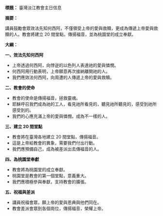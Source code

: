 **標題：** 臺灣淡江教會主日信息

**摘要：**

講員鼓勵會眾效法先知何西阿，不僅領受上帝的愛與救贖，更成為傳遞上帝愛與救贖的人。教會將建立 20 間堂點，傳揚福音，並為桃園堂的成立奉獻。

**大綱：**

**一、效法先知何西阿**

* 上帝透過何西阿，向悖逆的以色列人表達祂的愛與憐憫。
* 何西阿用行動表明，上帝願意再次接納離開祂的人。
* 我們應效法何西阿，向周遭的人傳遞上帝的愛與救贖。

**二、教會的使命**

* 教會的使命是傳揚福音，拯救靈魂。
* 耶穌呼召我們成為祂的工人，看見祂所看見的，聽見祂所聽見的，感受到祂所感受到的。
* 我們的心應充滿上帝的愛與憐憫，成為不一樣的人。

**三、建立 20 間堂點**

* 教會將在臺灣各地建立 20 間堂點，傳揚福音。
* 這是上帝給教會的異象，需要我們付出行動。
* 我們應預備自己，成為被差派出去傳福音的人。

**四、為桃園堂奉獻**

* 教會將為桃園堂的成立奉獻。
* 桃園堂是教會的第一個堂點，意義重大。
* 我們應積極參與奉獻，支持教會的擴張。

**五、祝福與差派**

* 講員祝福會眾，願上帝的愛與恩典與他們同在。
* 教會差派會眾到各個崗位，傳揚福音，榮耀上帝。
